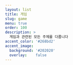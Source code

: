 ```yaml
---
layout: list
title: 게임
slug: game
menu: true
order: 100
description: >
  게임과 관련된 모든 주제를 다룹니다
accent_color: '#268bd2'
accent_image:
  background: '#202020'
  overlay:    false
---
```

